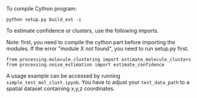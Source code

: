 To compile Cython program:
```
python setup.py build_ext -i 
```
To estimate confidence or clusters, use the following imports.


Note: first, you need to compile the cython part before importing the modules. If the error "module X not found", you need to run setup.py first.

```
from processing.molecule_clustering import estimate_molecule_clusters
from processing.noise_estimation import estimate_confidence
```

A usage example can be accessed by running ```simple_test_mol_clust.ipynb```. You have to adjust your ```test_data_path``` to a spatial dataset containing x,y,z coordinates.


